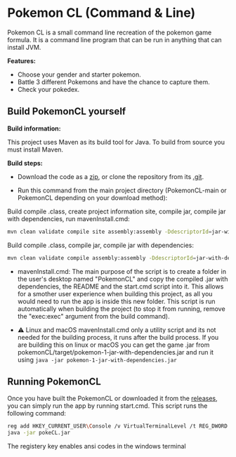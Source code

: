 
# Pokemon CL (Command & Line)

Pokemon CL is a small command line recreation of the pokemon game formula. It is a command line program that can be run in anything that can install JVM.

**Features:**

- Choose your gender and starter pokemon.
- Battle 3 different Pokemons and have the chance to capture them.
- Check your pokedex.

## Build PokemonCL yourself

**Build information:**

This project uses Maven as its build tool for Java. To build from source you must install Maven.

**Build steps:**

- Download the code as a [zip](https://github.com/psikoo/pokemonCL/archive/refs/heads/main.zip), or clone the repository from its [.git](https://github.com/psikoo/pokemonCL.git).

- Run this command from the main project directory (PokemonCL-main or PokemonCL depending on your download method):

Build compile .class, create project information site, compile jar, compile jar with dependencies, run mavenInstall.cmd:

```bash
mvn clean validate compile site assembly:assembly -DdescriptorId=jar-with-dependencies exec:exec
```

Build compile .class, compile jar, compile jar with dependencies:
```bash
mvn clean validate compile assembly:assembly -DdescriptorId=jar-with-dependencies
```

- mavenInstall.cmd:
The main purpose of the script is to create a folder in the user's desktop named "PokemonCL" and copy the compiled .jar with dependencies, the README and the start.cmd script into it. This allows for a smother user experience when building this project, as all you would need to run the app is inside this new folder. This script is run automatically when building the project (to stop it from running, remove the "exec:exec" argument from the build command).

- ⚠ Linux and macOS
mavenInstall.cmd only a utility script and its not needed for the building process, it runs after the build process. If you are building this on linux or macOS you can get the game .jar from pokemonCL/target/pokemon-1-jar-with-dependencies.jar and run it using `java -jar pokemon-1-jar-with-dependencies.jar`

## Running PokemonCL

Once you have built the PokemonCL or downloaded it from the [releases](https://github.com/psikoo/PokemonCL/releases/), you can simply run the app by running start.cmd. This script runs the following command: 

```bash
reg add HKEY_CURRENT_USER\Console /v VirtualTerminalLevel /t REG_DWORD /d 0x00000001 /f >NUL
java -jar pokeCL.jar
```
The registery key enables ansi codes in the windows terminal